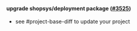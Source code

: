 #### upgrade shopsys/deployment package ([#3525](https://github.com/shopsys/shopsys/pull/3525))

-   see #project-base-diff to update your project
